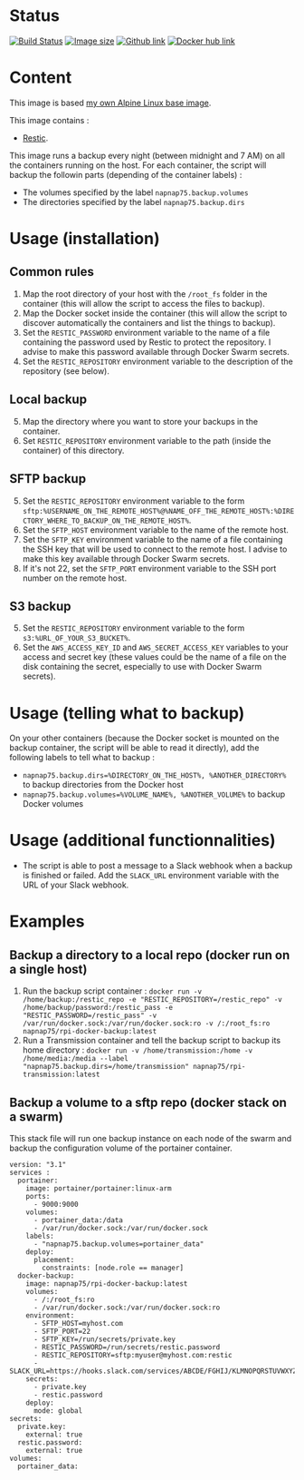 # Status
[![Build Status](https://travis-ci.org/napnap75/rpi-docker-backup.svg?branch=master)](https://travis-ci.org/napnap75/rpi-docker-backup) [![Image size](https://images.microbadger.com/badges/image/napnap75/rpi-docker-backup.svg)](https://microbadger.com/images/napnap75/rpi-docker-backup "Get your own image badge on microbadger.com") [![Github link](https://assets-cdn.github.com/favicon.ico)](https://github.com/napnap75/rpi-docker-backup) [![Docker hub link](https://www.docker.com/favicon.ico)](https://hub.docker.com/r/napnap75/rpi-docker-backup/)

# Content
This image is based [my own Alpine Linux base image](https://hub.docker.com/r/napnap75/rpi-alpine-base/).

This image contains :
- [Restic](https://restic.github.io/).

This image runs a backup every night (between midnight and 7 AM) on all the containers running on the host. For each container, the script will backup the followin parts (depending of the container labels) :
- The volumes specified by the label `napnap75.backup.volumes`
- The directories specified by the label `napnap75.backup.dirs`

# Usage (installation)
## Common rules
1. Map the root directory of your host with the `/root_fs` folder in the container (this will allow the script to access the files to backup).
2. Map the Docker socket inside the container (this will allow the script to discover automatically the containers and list the things to backup).
3. Set the `RESTIC_PASSWORD` environment variable to the name of a file containing the password used by Restic to protect the repository. I advise to make this password available through Docker Swarm secrets.
4. Set the `RESTIC_REPOSITORY` environment variable to the description of the repository (see below).

## Local backup
5. Map the directory where you want to store your backups in the container.
6. Set `RESTIC_REPOSITORY` environment variable to the path (inside the container) of this directory.

## SFTP backup
5. Set the `RESTIC_REPOSITORY` environment variable to the form `sftp:%USERNAME_ON_THE_REMOTE_HOST%@%NAME_OFF_THE_REMOTE_HOST%:%DIRECTORY_WHERE_TO_BACKUP_ON_THE_REMOTE_HOST%`.
6. Set the `SFTP_HOST` environment variable to the name of the remote host.
7. Set the `SFTP_KEY` environment variable to the name of a file containing the SSH key that will be used to connect to the remote host. I advise to make this key available through Docker Swarm secrets.
8. If it's not 22, set the `SFTP_PORT` environment variable to the SSH port number on the remote host.

## S3 backup
5. Set the `RESTIC_REPOSITORY` environment variable to the form `s3:%URL_OF_YOUR_S3_BUCKET%`.
6. Set the `AWS_ACCESS_KEY_ID` and `AWS_SECRET_ACCESS_KEY` variables to your access and secret key (these values could be the name of a file on the disk containing the secret, especially to use with Docker Swarm secrets).

# Usage (telling what to backup)
On your other containers (because the Docker socket is mounted on the backup container, the script will be able to read it directly), add the following labels to tell what to backup :
- `napnap75.backup.dirs=%DIRECTORY_ON_THE_HOST%, %ANOTHER_DIRECTORY%` to backup directories from the Docker host
- `napnap75.backup.volumes=%VOLUME_NAME%, %ANOTHER_VOLUME%` to backup Docker volumes

# Usage (additional functionnalities)
- The script is able to post a message to a Slack webhook when a backup is finished or failed. Add the `SLACK_URL` environment variable with the URL of your Slack webhook.

# Examples
## Backup a directory to a local repo (docker run on a single host)
1. Run the backup script container : `docker run -v /home/backup:/restic_repo -e "RESTIC_REPOSITORY=/restic_repo" -v /home/backup/password:/restic_pass -e "RESTIC_PASSWORD=/restic_pass" -v /var/run/docker.sock:/var/run/docker.sock:ro -v /:/root_fs:ro napnap75/rpi-docker-backup:latest`
2. Run a Transmission container and tell the backup script to backup its home directory : `docker run -v /home/transmission:/home -v /home/media:/media --label "napnap75.backup.dirs=/home/transmission" napnap75/rpi-transmission:latest`

## Backup a volume to a sftp repo (docker stack on a swarm)
This stack file will run one backup instance on each node of the swarm and backup the configuration volume of the portainer container.
```
version: "3.1"
services :
  portainer:
    image: portainer/portainer:linux-arm
    ports:
      - 9000:9000
    volumes:
      - portainer_data:/data
      - /var/run/docker.sock:/var/run/docker.sock
    labels:
      - "napnap75.backup.volumes=portainer_data"
    deploy:
      placement:
        constraints: [node.role == manager]
  docker-backup:
    image: napnap75/rpi-docker-backup:latest
    volumes:
      - /:/root_fs:ro
      - /var/run/docker.sock:/var/run/docker.sock:ro
    environment:
      - SFTP_HOST=myhost.com
      - SFTP_PORT=22
      - SFTP_KEY=/run/secrets/private.key
      - RESTIC_PASSWORD=/run/secrets/restic.password
      - RESTIC_REPOSITORY=sftp:myuser@myhost.com:restic
      - SLACK_URL=https://hooks.slack.com/services/ABCDE/FGHIJ/KLMNOPQRSTUVWXYZ
    secrets:
      - private.key
      - restic.password
    deploy:
      mode: global
secrets:
  private.key:
    external: true
  restic.password:
    external: true
volumes:
  portainer_data:
```
